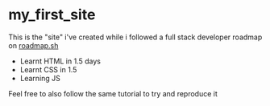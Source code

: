 # my_first_site
 
This is the "site" i've created while i followed a full stack developer roadmap on [roadmap.sh](https://roadmap.sh/full-stack)

- Learnt HTML in 1.5 days
- Learnt CSS in 1.5
- Learning JS

Feel free to also follow the same tutorial to try and reproduce it
